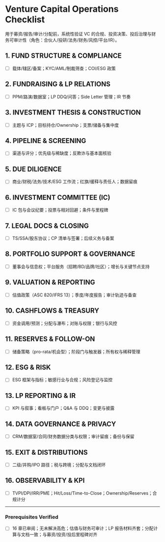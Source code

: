 <!-- Powered by BMAD™ Core -->

# Venture Capital Operations Checklist

用于募资/报告/审计/分配前，系统性验证 VC 的合规、投资决策、投后治理与财务可审计性（角色：合伙人/投研/法务/财务/风控/平台/IR）。

## 1. FUND STRUCTURE & COMPLIANCE

- [ ] 载体/辖区/备案；KYC/AML/制裁筛查；COI/ESG 政策

## 2. FUNDRAISING & LP RELATIONS

- [ ] PPM/路演/数据室；LP DDQ/问答；Side Letter 管理；IR 节奏

## 3. INVESTMENT THESIS & CONSTRUCTION

- [ ] 主题与 ICP；目标持仓/Ownership；支票/储备与集中度

## 4. PIPELINE & SCREENING

- [ ] 渠道与评分；优先级与稀缺度；反欺诈与基本面核验

## 5. DUE DILIGENCE

- [ ] 商业/财税/法务/技术/ESG 工作流；红旗/缓释与责任人；数据留痕

## 6. INVESTMENT COMMITTEE (IC)

- [ ] IC 包与会议纪要；投票与相对回避；条件与里程碑

## 7. LEGAL DOCS & CLOSING

- [ ] TS/SSA/股东协议；CP 清单与签署；后续义务与备案

## 8. PORTFOLIO SUPPORT & GOVERNANCE

- [ ] 董事会与信息权；平台服务（招聘/BD/品牌/社区）；增长与关键节点支持

## 9. VALUATION & REPORTING

- [ ] 估值政策（ASC 820/IFRS 13）；季度/年度报告；审计轨迹与备查

## 10. CASHFLOWS & TREASURY

- [ ] 资金调用/预测；分配与瀑布；对账与权限；银行与风控

## 11. RESERVES & FOLLOW-ON

- [ ] 储备策略（pro-rata/机会型）；阶段门与触发器；所有权与稀释管理

## 12. ESG & RISK

- [ ] ESG 框架与指标；敏感行业与合规；风险登记与监控

## 13. LP REPORTING & IR

- [ ] KPI 与叙事；看板与门户；Q&A 与 DDQ；变更与披露

## 14. DATA GOVERNANCE & PRIVACY

- [ ] CRM/数据室/合同/财务数据分类与权限；审计留痕；备份与保留

## 15. EXIT & DISTRIBUTIONS

- [ ] 二级/并购/IPO 路径；税与跨境；分配与文档闭环

## 16. OBSERVABILITY & KPI

- [ ] TVPI/DPI/IRR/PME；Hit/Loss/Time-to-Close；Ownership/Reserves；合规计分

---

### Prerequisites Verified

- [ ] 16 章已审阅；无未解决高危；估值与财务可审计；LP 报告材料齐套；分配计算与文档一致；与募资/投资/投后里程碑对齐

